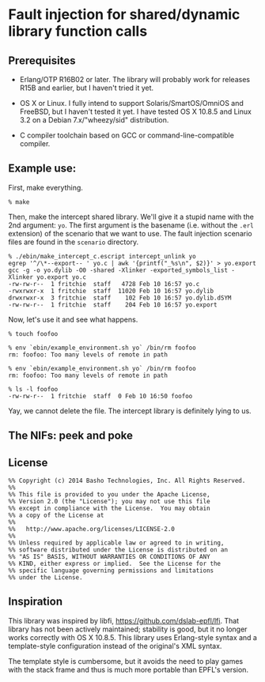 
# Fault injection for shared/dynamic library function calls

## Prerequisites

* Erlang/OTP R16B02 or later.  The library will probably work for
  releases R15B and earlier, but I haven't tried it yet.

* OS X or Linux.  I fully intend to support Solaris/SmartOS/OmniOS
  and FreeBSD, but I haven't tested it yet.  I have tested OS X 10.8.5
  and Linux 3.2 on a Debian 7.x/"wheezy/sid" distribution.

* C compiler toolchain based on GCC or command-line-compatible compiler.

## Example use:

First, make everything.

    % make

Then, make the intercept shared library.  We'll give it a stupid name
with the 2nd argument: `yo`.  The first argument is the basename
(i.e. without the `.erl` extension) of the scenario that we want to
use.  The fault injection scenario files are found in the `scenario`
directory.

    % ./ebin/make_intercept_c.escript intercept_unlink yo
    egrep '^/\*--export-- ' yo.c | awk '{printf("_%s\n", $2)}' > yo.export
    gcc -g -o yo.dylib -O0 -shared -Xlinker -exported_symbols_list -Xlinker yo.export yo.c
    -rw-rw-r--  1 fritchie  staff   4728 Feb 10 16:57 yo.c
    -rwxrwxr-x  1 fritchie  staff  11020 Feb 10 16:57 yo.dylib
    drwxrwxr-x  3 fritchie  staff    102 Feb 10 16:57 yo.dylib.dSYM
    -rw-rw-r--  1 fritchie  staff    204 Feb 10 16:57 yo.export

Now, let's use it and see what happens.

    % touch foofoo
    
    % env `ebin/example_environment.sh yo` /bin/rm foofoo
    rm: foofoo: Too many levels of remote in path
    
    % env `ebin/example_environment.sh yo` /bin/rm foofoo
    rm: foofoo: Too many levels of remote in path
    
    % ls -l foofoo
    -rw-rw-r--  1 fritchie  staff  0 Feb 10 16:50 foofoo

Yay, we cannot delete the file.  The intercept library is definitely
lying to us.

## The NIFs: peek and poke



## License

    %% Copyright (c) 2014 Basho Technologies, Inc. All Rights Reserved.
    %%
    %% This file is provided to you under the Apache License,
    %% Version 2.0 (the "License"); you may not use this file
    %% except in compliance with the License.  You may obtain
    %% a copy of the License at
    %%
    %%   http://www.apache.org/licenses/LICENSE-2.0
    %%
    %% Unless required by applicable law or agreed to in writing,
    %% software distributed under the License is distributed on an
    %% "AS IS" BASIS, WITHOUT WARRANTIES OR CONDITIONS OF ANY
    %% KIND, either express or implied.  See the License for the
    %% specific language governing permissions and limitations
    %% under the License.

## Inspiration

This library was inspired by libfi,
https://github.com/dslab-epfl/lfi.  That library has not been actively
maintained; stability is good, but it no longer works correctly with
OS X 10.8.5.  This library uses Erlang-style syntax and a
template-style configuration instead of the original's XML syntax.

The template style is cumbersome, but it avoids the need to play games
with the stack frame and thus is much more portable than EPFL's
version.



